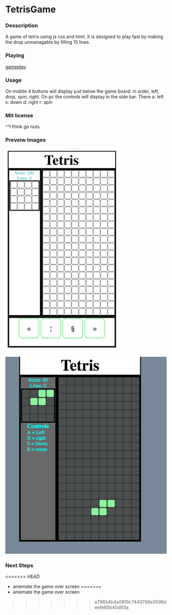 # TetrisGame
### Desscription
A game of tetris using js css and html. It is designed to play fast by making the drop unmanagable by filling 15 lines.
### Playing
[gameplay](https://garryc5.github.io/TetrisGame/)
### Usage 
On moblie 4 buttons will display just below the game board: in order, left, drop, spin, right.
On pc the controls will display in the side bar. 
There 
a: left
s: down
d: right
r: spin
### Mit license
^^I think go nuts.
### Preveiw Images
![Preview-1](imgs/screenShot1.png)
![Preview-2](imgs/screenShot2.png)
### Next Steps 
<<<<<<< HEAD
* aniemate the game over screen 
=======
* aniemate the game over screen 
>>>>>>> a79854b4a06f9c7440748e0598deefe85b40d93a
